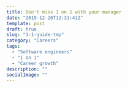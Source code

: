 ```yaml
---
title: Don't miss 1 on 1 with your manager
date: "2019-12-20T12:31:41Z"
template: post
draft: true
slug: "1-1-guide-tmp"
category: "Careers"
tags:
  - "Software engineers"
  - "1 on 1"
  - "Career growth"
description: ""
socialImage: ""
---
```


<!--
 1. There is no standard practice for 1-1
 2. You shouldn't rely on your manager to know how to do it
 3. Help your manager (Espcially new ones)
 4. Take control of your career
 5. Use 1-1 to your advantage
 6. Ask questions, have an agenda
 7. Summary: Manage up, or you're risking missing the opportunities
-->
